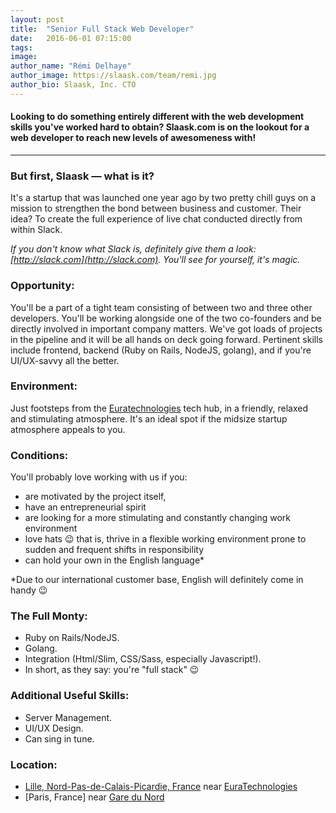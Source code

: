 ```yaml
---
layout: post
title:  "Senior Full Stack Web Developer"
date:   2016-06-01 07:15:00
tags:
image:
author_name: "Rémi Delhaye"
author_image: https://slaask.com/team/remi.jpg
author_bio: Slaask, Inc. CTO
---
```


#### Looking to do something entirely different with the web development skills you've worked hard to obtain? Slaask.com is on the lookout for a web developer to reach new levels of awesomeness with!

--------------------------------------------

### But first, Slaask — what is it?
It's a startup that was launched one year ago by two pretty chill guys on a mission to strengthen the bond between business and customer. Their idea? To create the full experience of live chat conducted directly from within Slack.

*If you don't know what Slack is, definitely give them a look: [http://slack.com](http://slack.com). You'll see for yourself, it's magic.*

### Opportunity:
You'll be a part of a tight team consisting of between two and three other developers. You'll be working alongside one of the two co-founders and be directly involved in important company matters. We've got loads of projects in the pipeline and it will be all hands on deck going forward. Pertinent skills include frontend, backend (Ruby on Rails, NodeJS, golang), and if you're UI/UX-savvy all the better.

### Environment:
Just footsteps from the [Euratechnologies](http://www.dailymotion.com/video/xlcd2l_visite-virtuelle-euratechnologies_tech) tech hub, in a friendly, relaxed and stimulating atmosphere. It's an ideal spot if the midsize startup atmosphere appeals to you.

### Conditions:
You'll probably love working with us if you:

- are motivated by the project itself,
- have an entrepreneurial spirit
- are looking for a more stimulating and constantly changing work environment
- love hats :wink: that is, thrive in a flexible working environment prone to sudden and frequent shifts in responsibility
- can hold your own in the English language*

*Due to our international customer base, English will definitely come in handy :wink:

### The Full Monty:

- Ruby on Rails/NodeJS.
- Golang.
- Integration (Html/Slim, CSS/Sass, especially Javascript!).
- In short, as they say: you're "full stack" :wink:

### Additional Useful Skills:

- Server Management.
- UI/UX Design.
- Can sing in tune.

### Location:

- [Lille, Nord-Pas-de-Calais-Picardie, France](https://en.wikipedia.org/wiki/Lille) near [EuraTechnologies](https://paris.numa.co/Actualites/EuraTechnologies-a-huge-place-a-soul-and-a-true-source-of-inspiration-for-Le-Camping)
- [Paris, France] near [Gare du Nord](https://en.wikipedia.org/wiki/Gare_du_Nord)
